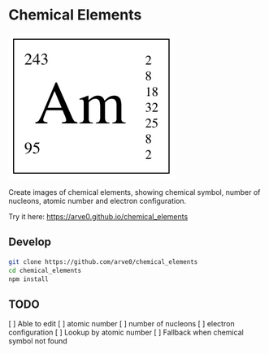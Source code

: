 # Chemical Elements

![](americum.png)

Create images of chemical elements, showing chemical symbol, number of nucleons, atomic number and electron configuration.

Try it here: https://arve0.github.io/chemical_elements


## Develop

```sh
git clone https://github.com/arve0/chemical_elements
cd chemical_elements
npm install
```


## TODO

[ ] Able to edit
    [ ] atomic number
    [ ] number of nucleons
    [ ] electron configuration
[ ] Lookup by atomic number
[ ] Fallback when chemical symbol not found
